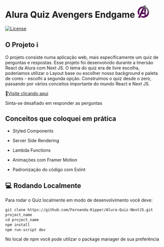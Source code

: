 # Alura Quiz Avengers Endgame  <img src="/assets/avengersLogo.svg" width="40px" height="40px">

[![License](https://img.shields.io/github/license/day8/re-frame.svg)](LICENSE)

## O Projeto ℹ

O projeto consiste numa aplicação web, mais especificamente um quiz de perguntas e respostas. Esse projeto foi desenvolvido durante a Imersão React da Alura com Next JS. O tema do quiz era de livre escolha, poderíamos utilizar o Layout base ou escolher nosso background e paleta de cores - escolhi a segunda opção. Construímos o quiz desde o zero, passando por vários conceitos importante do mundo React e Next JS.

📌[Visite clicando aqui](https://alura-quiz-avengers.fernanda-kipper.vercel.app/)

Sinta-se desafiado em responder as perguntas

## Conceitos que coloquei em prática

- Styled Components

- Server Side Rendering

- Lambda Functions

- Animações com Framer Motion

- Padronização do código com Eslint

## 💻 Rodando Localmente

Para rodar o Quiz localmente em modo de desenvolvimento você deve:

```
git clone https://github.com/Fernanda-Kipper/Alura-Quiz-NextJS.git project_name
cd project_name
npm install
npm run-script dev
```

No local de npm você pode utilizar o package manager de sua preferência

